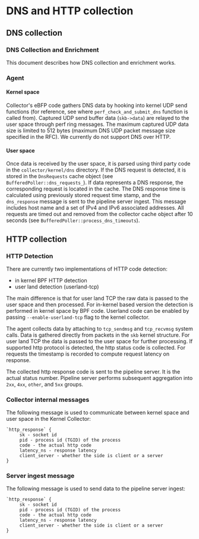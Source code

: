 # DNS and HTTP collection

## DNS collection

### DNS Collection and Enrichment

This document describes how DNS collection and enrichment works.

### Agent

#### Kernel space

Collector's eBFP code gathers DNS data by hooking into kernel UDP send functions \(for reference, see where `perf_check_and_submit_dns` function is called from\). Captured UDP send buffer data \(`skb->data`\) are relayed to the user space through perf ring messages. The maximum captured UDP data size is limited to 512 bytes \(maximum DNS UDP packet message size specified in the RFC\). We currently do not support DNS over HTTP.

#### User space

Once data is received by the user space, it is parsed using third party code in the `collector/kernel/dns` directory. If the DNS request is detected, it is stored in the `DnsRequests` cache object \(see `BufferedPoller::dns_requests_`\). If data represents a DNS response, the corresponding request is located in the cache. The DNS response time is calculated using previously stored request time stamp, and the `dns_response` message is sent to the pipeline server ingest. This message includes host name and a set of IPv4 and IPv6 associated addresses. All requests are timed out and removed from the collector cache object after 10 seconds \(see `BufferedPoller::process_dns_timeouts`\).

## HTTP collection

### HTTP Detection

There are currently two implementations of HTTP code detection:

* in kernel BPF HTTP detection
* user land detection \(userland-tcp\)

The main difference is that for user land TCP the raw data is passed to the user space and then processed. For in-kernel based version the detection is performed in kernel space by BPF code. Userland code can be enabled by passing `--enable-userland-tcp` flag to the kernel collector.

The agent collects data by attaching to `tcp_sendmsg` and `tcp_recvmsg` system calls. Data is gathered directly from packets in the `skb` kernel structure. For user land TCP the data is passed to the user space for further processing. If supported http protocol is detected, the http status code is collected. For requests the timestamp is recorded to compute request latency on response.

The collected http response code is sent to the pipeline server. It is the actual status number. Pipeline server performs subsequent aggregation into `2xx`, `4xx`, `other`, and `5xx` groups.

### Collector internal messages

The following message is used to communicate between kernel space and user space in the Kernel Collector:

```text
`http_response` {
     sk - socket id
     pid - process id (TGID) of the process
     code - the actual http code
     latency_ns - response latency
     client_server - whether the side is client or a server
}
```

### Server ingest message

The following message is used to send data to the pipeline server ingest:

```text
`http_response` {
     sk - socket id
     pid - process id (TGID) of the process
     code - the actual http code
     latency_ns - response latency
     client_server - whether the side is client or a server
}
```

